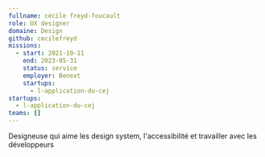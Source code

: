 ```yaml
---
fullname: cécile freyd-foucault
role: UX designer
domaine: Design
github: cecilefreyd
missions:
  - start: 2021-10-11
    end: 2023-05-31
    status: service
    employer: Benext
    startups:
      - l-application-du-cej
startups:
  - l-application-du-cej
teams: []
---
```

Designeuse qui aime les design system, l'accessibilité et travailler avec les développeurs